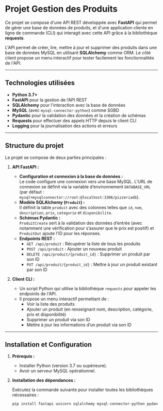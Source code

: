 # Projet Gestion des Produits

Ce projet se compose d'une API REST développée avec **FastAPI** qui permet de gérer une base de données de produits, et d'une application cliente en ligne de commande (CLI) qui interagit avec cette API grâce à la bibliothèque **requests**.

L'API permet de créer, lire, mettre à jour et supprimer des produits dans une base de données MySQL en utilisant **SQLAlchemy** comme ORM. Le côté client propose un menu interactif pour tester facilement les fonctionnalités de l'API.

---

## Technologies utilisées

- **Python 3.7+**
- **FastAPI** pour la gestion de l’API REST
- **SQLAlchemy** pour l'interaction avec la base de données
- **MySQL** (avec `mysql-connector-python`) comme SGBD
- **Pydantic** pour la validation des données et la création de schémas
- **Requests** pour effectuer des appels HTTP depuis le client CLI
- **Logging** pour la journalisation des actions et erreurs

---

## Structure du projet

Le projet se compose de deux parties principales :

1. **API FastAPI :**
   - **Configuration et connexion à la base de données :**  
     Le code configure une connexion vers une base MySQL. L’URL de connexion se définit via la variable d’environnement `DATABASE_URL` (par défaut : `mysql+mysqlconnector://root:@localhost:3306/pizzeriadb`).
   - **Modèle SQLAlchemy (`Produit`) :**  
     Il définit la table `produit` avec des colonnes telles que `id`, `nom`, `description`, `prix`, `categorie` et `disponibilite`.
   - **Schémas Pydantic :**  
     `ProduitCreate` sert à la validation des données d’entrée (avec notamment une vérification pour s’assurer que le prix est positif) et `ProduitOut` ajoute l'ID pour les réponses.
   - **Endpoints REST :**  
     - `GET /api/produit` : Récupérer la liste de tous les produits  
     - `POST /api/produit` : Ajouter un nouveau produit  
     - `DELETE /api/produit/{produit_id}` : Supprimer un produit par son ID  
     - `PUT /api/produit/{produit_id}` : Mettre à jour un produit existant par son ID  
     
2. **Client CLI :**
   - Un script Python qui utilise la bibliothèque `requests` pour appeler les endpoints de l'API.
   - Il propose un menu interactif permettant de :
     - Voir la liste des produits
     - Ajouter un produit (en renseignant nom, description, catégorie, prix et disponibilité)
     - Supprimer un produit via son ID
     - Mettre à jour les informations d’un produit via son ID

---

## Installation et Configuration

1. **Prérequis :**

   - Installer Python (version 3.7 ou supérieure).
   - Avoir un serveur MySQL opérationnel.

2. **Installation des dépendances :**

   Exécutez la commande suivante pour installer toutes les bibliothèques nécessaires :

   ```bash
   pip install fastapi uvicorn sqlalchemy mysql-connector-python pydantic requests

